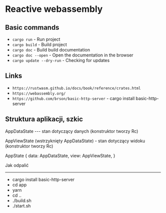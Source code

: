 Reactive webassembly
===================

Basic commands
--------------
- `cargo run` - Run project
- `cargo build` - Build project
- `cargo doc` - Build build documentation
- `cargo doc --open` - Open the documentation in the browser
- `cargo update --dry-run` - Checking for updates

Links
--------------
- `https://rustwasm.github.io/docs/book/reference/crates.html`
- `https://webassembly.org/`
- `https://github.com/brson/basic-http-server` - cargo install basic-http-server


Struktura aplikacji, szkic
--------------

AppDataState --- stan dotyczący danych                              (konstruktor tworzy Rc<AppDataState>)

AppViewState (wstrzyknięty AppDataState) - stan dotyczący widoku    (konstruktor tworzy Rc<AppDataState>)

AppState {
    data: AppDataState,
    view: AppViewState,
}

Jak odpalić

--------------
- cargo install basic-http-server
- cd app
- yarn
- cd ..
- ./build.sh
- ./start.sh
